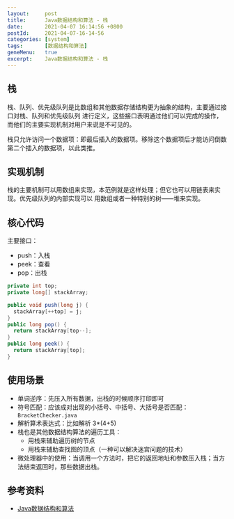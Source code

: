 ```yaml
---
layout:     post
title:      Java数据结构和算法 - 栈
date:       2021-04-07 16:14:56 +0800
postId:     2021-04-07-16-14-56
categories: [system]
tags:       [数据结构和算法]
geneMenu:   true
excerpt:    Java数据结构和算法 - 栈
---
```


## 栈
栈、队列、优先级队列是比数组和其他数据存储结构更为抽象的结构，主要通过接口对栈、队列和优先级队列
进行定义，这些接口表明通过他们可以完成的操作，而他们的主要实现机制对用户来说是不可见的。

栈只允许访问一个数据项：即最后插入的数据项。移除这个数据项后才能访问倒数第二个插入的数据项，以此类推。

## 实现机制
栈的主要机制可以用数组来实现，本范例就是这样处理；但它也可以用链表来实现。优先级队列的内部实现可以
用数组或者一种特别的树——堆来实现。

## 核心代码

主要接口：
* push：入栈
* peek：查看
* pop：出栈

```java
private int top;
private long[] stackArray;

public void push(long j) {
  stackArray[++top] = j;
}
public long pop() {
  return stackArray[top--];
}
public long peek() {
  return stackArray[top];
}
```
## 使用场景
* 单词逆序：先压入所有数据，出栈的时候顺序打印即可
* 符号匹配：应该成对出现的小括号、中括号、大括号是否匹配：`BracketChecker.java`
* 解析算术表达式：比如解析 3*(4+5)
* 栈也是其他数据结构算法的遍历工具：
  - 用栈来辅助遍历树的节点
  - 用栈来辅助查找图的顶点（一种可以解决迷宫问题的技术）
* 微处理器中的使用：当调用一个方法时，把它的返回地址和参数压入栈；当方法结束返回时，那些数据出栈。

## 参考资料

* [Java数据结构和算法](https://book.douban.com/subject/1144007/)
